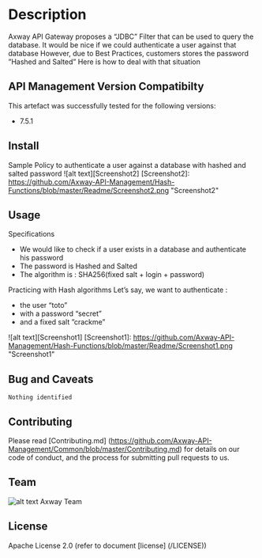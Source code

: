 # Description
Axway API Gateway proposes a “JDBC” Filter that can be used to query the database. 
It would be nice if we could authenticate a user against that database
However, due to Best Practices, customers stores the password ”Hashed and Salted”
Here is how to deal with that situation


## API Management Version Compatibilty
This artefact was successfully tested for the following versions:
- 7.5.1


## Install

Sample Policy to authenticate a user against a database with hashed and salted password
![alt text][Screenshot2]
[Screenshot2]: https://github.com/Axway-API-Management/Hash-Functions/blob/master/Readme/Screenshot2.png  "Screenshot2"   


## Usage

Specifications
- We would like to check if a user exists in a database and authenticate his password
- The password is Hashed and Salted
- The algorithm is : SHA256(fixed salt + login + password)

Practicing with Hash algorithms
Let’s say, we want to authenticate : 
- the user “toto”
- with a password “secret”
- and a fixed salt ”crackme”

![alt text][Screenshot1]
[Screenshot1]: https://github.com/Axway-API-Management/Hash-Functions/blob/master/Readme/Screenshot1.png  "Screenshot1"   

   

## Bug and Caveats

```
Nothing identified 
```

## Contributing

Please read [Contributing.md] (https://github.com/Axway-API-Management/Common/blob/master/Contributing.md) for details on our code of conduct, and the process for submitting pull requests to us.

## Team

![alt text][Axwaylogo] Axway Team

[Axwaylogo]: https://github.com/Axway-API-Management/Common/blob/master/img/AxwayLogoSmall.png  "Axway logo"


## License
Apache License 2.0 (refer to document [license] (/LICENSE))

